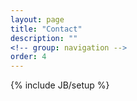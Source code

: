 ```yaml
---
layout: page
title: "Contact"
description: ""
<!-- group: navigation -->
order: 4
---
```

{% include JB/setup %}
